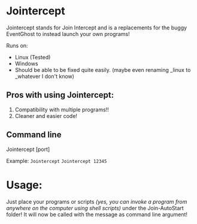 # Jointercept
Jointercept stands for Join Intercept and is a replacements for the buggy EventGhost to instead launch your own programs!

Runs on:
- Linux (Tested)
- Windows
- Should be able to be fixed quite easily. (maybe even renaming \_linux to \_whatever I don't know)

## Pros with using Jointercept:
1. Compatibility with multiple programs!!
2. Cleaner and easier code!

## Command line
Jointercept [port]

Example:
`Jointercept`
`Jointercept 12345`

# Usage:
Just place your programs or scripts _(yes, you can invoke a program from anywhere on the computer using shell scripts)_ under the Join-AutoStart folder! It will now be called with the message as command line argument!
